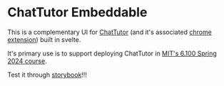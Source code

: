 # ChatTutor Embeddable

This is a complementary UI for [ChatTutor](https://github.com/ChatTutor/chattutor) (and it's associated [chrome extension](https://github.com/ChatTutor/chattutorextension)) built in svelte. 

It's primary use is to support deploying ChatTutor in [MIT's 6.100 Spring 2024 course](https://github.com/mitmedialab/6100-spring-chat-tutor-extension/tree/main). 

Test it through [storybook](https://mitmedialab.github.io/chat-tutor-embeddable/main/storybook/?path=/story/root--base)!!!